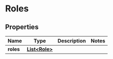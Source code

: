 

# Roles


## Properties

| Name | Type | Description | Notes |
|------------ | ------------- | ------------- | -------------|
|**roles** | [**List&lt;Role&gt;**](Role.md) |  |  |



